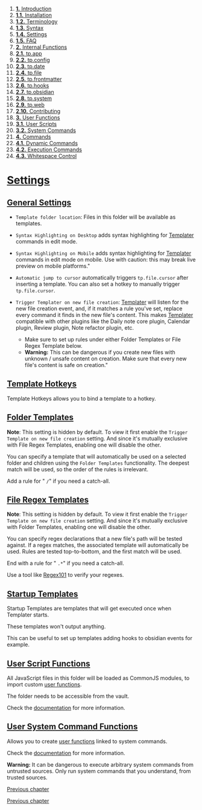 1. [**1.** Introduction](introduction)
1. [**1.1.** Installation](installation)
2. [**1.2.** Terminology](terminology)
3. [**1.3.** Syntax](syntax)
4. [**1.4.** Settings](settings)
5. [**1.5.** FAQ](faq)
3. [**2.** Internal Functions](Atlas/Knowledge/tools/obsidian/Templater/Templater%20doc/internal-functions/overview)
01. [**2.1.** tp.app](app-module)
2. [**2.2.** tp.config](config-module)
3. [**2.3.** tp.date](date-module)
4. [**2.4.** tp.file](file-module)
5. [**2.5.** tp.frontmatter](frontmatter-module)
6. [**2.6.** tp.hooks](hooks-module)
7. [**2.7.** tp.obsidian](obsidian-module)
8. [**2.8.** tp.system](system-module)
9. [**2.9.** tp.web](web-module)
10. [**2.10.** Contributing](contribute)
5. [**3.** User Functions](Atlas/Knowledge/tools/obsidian/Templater/Templater%20doc/user-functions/overview)
1. [**3.1.** User Scripts](script-user-functions)
2. [**3.2.** System Commands](system-user-functions)
7. [**4.** Commands](Atlas/Knowledge/tools/obsidian/Templater/Templater%20doc/commands/overview)
1. [**4.1.** Dynamic Commands](dynamic-command)
2. [**4.2.** Execution Commands](execution-command)
3. [**4.3.** Whitespace Control](whitespace-control)

# [Settings](settings)

## [General Settings](settings#general-settings)

- `Template folder location`: Files in this folder will be available as templates.
- `Syntax Highlighting on Desktop` adds syntax highlighting for [Templater](https://github.com/SilentVoid13/Templater) commands in edit mode.
- `Syntax Highlighting on Mobile` adds syntax highlighting for [Templater](https://github.com/SilentVoid13/Templater) commands in edit mode on mobile. Use with caution: this may break live preview on mobile platforms."
- `Automatic jump to cursor` automatically triggers `tp.file.cursor` after inserting a template. You can also set a hotkey to manually trigger `tp.file.cursor`.
- `Trigger Templater on new file creation`: [Templater](https://github.com/SilentVoid13/Templater) will listen for the new file creation event, and, if it matches a rule you've set, replace every command it finds in the new file's content. This makes [Templater](https://github.com/SilentVoid13/Templater) compatible with other plugins like the Daily note core plugin, Calendar plugin, Review plugin, Note refactor plugin, etc.

  - Make sure to set up rules under either Folder Templates or File Regex Template below.
  - **Warning:** This can be dangerous if you create new files with unknown / unsafe content on creation. Make sure that every new file's content is safe on creation."

## [Template Hotkeys](settings)

Template Hotkeys allows you to bind a template to a hotkey.

## [Folder Templates](settings)

**Note**: This setting is hidden by default. To view it first enable the `Trigger Template on new file creation` setting. And since it's mutually exclusive with File Regex Templates, enabling one will disable the other.

You can specify a template that will automatically be used on a selected folder and children using the `Folder Templates` functionality. The deepest match will be used, so the order of the rules is irrelevant.

Add a rule for " `/`" if you need a catch-all.

## [File Regex Templates](settings)

**Note**: This setting is hidden by default. To view it first enable the `Trigger Template on new file creation` setting. And since it's mutually exclusive with Folder Templates, enabling one will disable the other.

You can specify regex declarations that a new file's path will be tested against. If a regex matches, the associated template will automatically be used. Rules are tested top-to-bottom, and the first match will be used.

End with a rule for " `.*`" if you need a catch-all.

Use a tool like [Regex101](https://regex101.com/) to verify your regexes.

## [Startup Templates](settings)

Startup Templates are templates that will get executed once when Templater starts.

These templates won't output anything.

This can be useful to set up templates adding hooks to obsidian events for example.

## [User Script Functions](settings)

All JavaScript files in this folder will be loaded as CommonJS modules, to import custom [user functions](Atlas/Knowledge/tools/obsidian/Templater/Templater%20doc/user-functions/overview).

The folder needs to be accessible from the vault.

Check the [documentation](script-user-functions) for more information.

## [User System Command Functions](settings)

Allows you to create [user functions](Atlas/Knowledge/tools/obsidian/Templater/Templater%20doc/user-functions/overview) linked to system commands.

Check the [documentation](system-user-functions) for more information.

**Warning:** It can be dangerous to execute arbitrary system commands from untrusted sources. Only run system commands that you understand, from trusted sources.

[Previous chapter](syntax)

[Previous chapter](syntax)

